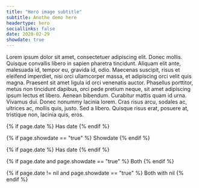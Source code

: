 ```yaml
---
title: "Hero image subtitle"
subtitle: Anothe demo here
headertype: hero
sociallinks: false
date: 2020-02-29
showdate: true
---
```


Lorem ipsum dolor sit amet, consectetuer adipiscing elit. Donec mollis. Quisque convallis libero in sapien pharetra tincidunt. Aliquam elit ante, malesuada id, tempor eu, gravida id, odio. Maecenas suscipit, risus et eleifend imperdiet, nisi orci ullamcorper massa, et adipiscing orci velit quis magna. Praesent sit amet ligula id orci venenatis auctor. Phasellus porttitor, metus non tincidunt dapibus, orci pede pretium neque, sit amet adipiscing ipsum lectus et libero. Aenean bibendum. Curabitur mattis quam id urna. Vivamus dui. Donec nonummy lacinia lorem. Cras risus arcu, sodales ac, ultrices ac, mollis quis, justo. Sed a libero. Quisque risus erat, posuere at, tristique non, lacinia quis, eros.

{% if page.date  %}
  Has date
{% endif %}

{% if page.showdate == "true"  %}
  Showdate
{% endif %}

{% if page.date  %}
  Has date
{% endif %}

{% if page.date and page.showdate == "true"  %}
  Both
{% endif %}


{% if page.date != nil and page.showdate == "true"  %}
  Both with nil
{% endif %}